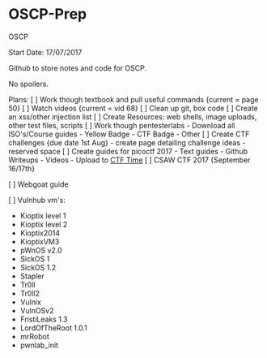 # OSCP-Prep
OSCP

Start Date: 17/07/2017

Github to store notes and code for OSCP.

No spoilers.

Plans:
[ ] Work though textbook and pull useful commands {current = page 50}
[ ] Watch videos {current = vid 68}
[ ] Clean up git, box code
[ ] Create an xss/other injection list
[ ] Create Resources: web shells, image uploads, other test files, scripts
[ ] Work though pentesterlabs
    - Download all ISO's/Course guides
    - Yellow Badge
    - CTF Badge
    - Other
[ ] Create CTF challenges {due date 1st Aug}
    - create page detailing challenge ideas
    - reserved space
[ ] Create guides for picoctf 2017
    - Text guides
    - Github Writeups
    - Videos
    - Upload to [CTF Time](ctftime.org)
[ ] CSAW CTF 2017 {September 16/17th}

[ ] Webgoat guide


[ ] Vulnhub vm's: 
- Kioptix level 1	
- Kioptix level 2	
- Kioptix2014	
- KioptixVM3	
- pWnOS v2.0	
- SickOS 1	
- SickOS 1.2	
- Stapler	
- Tr0ll	
- Tr0ll2	
- Vulnix	
- VulnOSv2	
- FristiLeaks 1.3	
- LordOfTheRoot 1.0.1	
- mrRobot	
- pwnlab_init	
